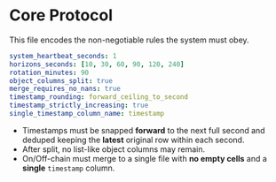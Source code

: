 # Core Protocol

This file encodes the non-negotiable rules the system must obey.

```yaml
system_heartbeat_seconds: 1
horizons_seconds: [10, 30, 60, 90, 120, 240]
rotation_minutes: 90
object_columns_split: true
merge_requires_no_nans: true
timestamp_rounding: forward_ceiling_to_second
timestamp_strictly_increasing: true
single_timestamp_column_name: timestamp
```

- Timestamps must be snapped **forward** to the next full second and deduped keeping the **latest** original row within each second.
- After split, no list-like object columns may remain.
- On/Off-chain must merge to a single file with **no empty cells** and a **single** `timestamp` column.
